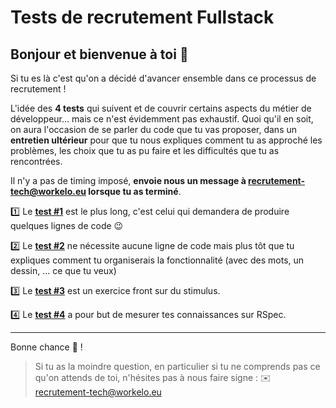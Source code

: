 # Tests de recrutement Fullstack

## Bonjour et bienvenue à toi 👋

Si tu es là c'est qu'on a décidé d'avancer ensemble dans ce processus de recrutement !


L'idée des **4 tests** qui suivent et de couvrir certains aspects du métier de développeur... mais ce n'est évidemment pas exhaustif.
Quoi qu'il en soit, on aura l'occasion de se parler du code que tu vas proposer, dans un **entretien ultérieur** pour que tu nous expliques comment tu as approché les problèmes, les choix que tu as pu faire et les difficultés que tu as rencontrées.

Il n'y a pas de timing imposé, **envoie nous un message à recrutement-tech@workelo.eu lorsque tu as terminé**.

1️⃣ Le [**test #1**](https://github.com/Workelo/workelo-test/tree/master/test%231) est le plus long, c'est celui qui demandera de produire quelques lignes de code 😉

2️⃣ Le [**test #2**](https://github.com/Workelo/workelo-test/tree/master/test%232) ne nécessite aucune ligne de code mais plus tôt que tu expliques comment tu organiserais la fonctionnalité (avec des mots, un dessin, ... ce que tu veux)

3️⃣ Le [**test #3**](https://github.com/Workelo/workelo-test/tree/master/test%233) est un exercice front sur du stimulus.

4️⃣ Le [**test #4**](https://github.com/Workelo/workelo-test/tree/master/test%234) a pour but de mesurer tes connaissances sur RSpec. 

---
Bonne chance 💪 !

> Si tu as la moindre question, en particulier si tu ne comprends pas ce qu'on attends de toi, n'hésites pas à nous faire signe : ✉️ recrutement-tech@workelo.eu
